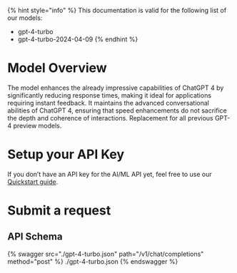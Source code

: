 [#references:start]: <> ({ "template": "openapi" })
{% hint style="info" %}
This documentation is valid for the following list of our models:
* gpt-4-turbo
* gpt-4-turbo-2024-04-09
{% endhint %}

# Model Overview
The model enhances the already impressive capabilities of ChatGPT 4 by significantly reducing response times, making it ideal for applications requiring instant feedback. It maintains the advanced conversational abilities of ChatGPT 4, ensuring that speed enhancements do not sacrifice the depth and coherence of interactions. Replacement for all previous GPT-4 preview models.

# Setup your API Key
If you don’t have an API key for the AI/ML API yet, feel free to use our [Quickstart guide](https://docs.aimlapi.com/quickstart/setting-up).

# Submit a request
## API Schema
{% swagger src="./gpt-4-turbo.json" path="/v1/chat/completions" method="post" %}
./gpt-4-turbo.json
{% endswagger %}

[#references:end]: <> ({})